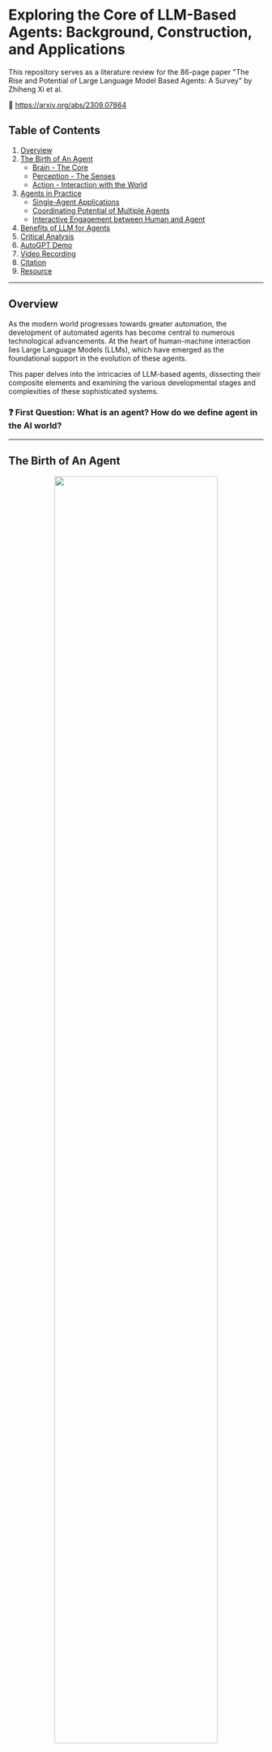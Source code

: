 # Exploring the Core of LLM-Based Agents: Background, Construction, and Applications

This repository serves as a literature review for the 86-page paper "The Rise and Potential of Large Language Model Based Agents: A Survey" by Zhiheng Xi et al.

:link: https://arxiv.org/abs/2309.07864

## Table of Contents  
1. [Overview](#Overview)  
2. [The Birth of An Agent](#the-birth-of-an-agent)
   - [Brain - The Core](#brain---the-core)
   - [Perception - The Senses](#perception---the-senses)
   - [Action - Interaction with the World](#action---interaction-with-the-world)
3. [Agents in Practice](#agents-in-practice) 
   - [Single-Agent Applications](#single-Agent-Applications)
   - [Coordinating Potential of Multiple Agents](#Coordinating-Potential-of-Multiple-Agents)
   - [Interactive Engagement between Human and Agent](#Interactive-Engagement-between-Human-and-Agent)
4. [Benefits of LLM for Agents](#Benefits-of-LLM-for-Agents)
5. [Critical Analysis](#critical-analysis)
6. [AutoGPT Demo](#autogpt-demo)
7. [Video Recording](#video-recording)
8. [Citation](#citation)
9. [Resource](#resource)

---
## Overview

As the modern world progresses towards greater automation, the development of automated agents has become central to numerous technological advancements. At the heart of human-machine interaction lies Large Language Models (LLMs), which have emerged as the foundational support in the evolution of these agents.

This paper delves into the intricacies of LLM-based agents, dissecting their composite elements and examining the various developmental stages and complexities of these sophisticated systems.

 ### :question: First Question: What is an agent? How do we define agent in the AI world?


---

## The Birth of An Agent
<div align=center><img src="./images/TheBirth.jpg" width="80%" /></div>

### Brain - The Core

The "Brain" of LLM-based agents encompasses essential processes such as understanding, reasoning, decision-making, and learning.

#### Components
- **Natural Language Interaction**: Allows agents to engage in human-like communication.
- **Knowledge**: Encompasses a broad spectrum of information, enabling task execution requiring domain-specific or general knowledge.
- **Memory**: Facilitates learning from past interactions, crucial for adaptive responses.
- **Reasoning and Planning**: Enables logical problem-solving and strategic planning for goal achievement.

### Perception - The Senses

Expands the agents' input capabilities, enabling them to process and interpret a variety of data types, akin to human sensory systems.

#### Components
- **Textual Input**: Processes written instructions and communications.
- **Visual Input**: Utilizes visual encoders to interpret images and videos, enabling applications that require visual context.
- **Auditory Input**: Interprets spoken language and sounds, suitable for applications like speech recognition.
- **Other Inputs**: Investigates additional sensory data types for comprehensive environmental understanding.

### Action - Interaction with the World


Translates cognitive processes into tangible outcomes, demonstrating the agents' ability to affect real-world scenarios.

#### Components
- **Textual Output**: Produces text-based responses and actions.
- **Tool Usage**: Engages with digital interfaces and software tools to perform specific tasks.
- **Embodied Actions**: For research-stage agents, interacts with the physical world through movement and manipulation.

---

## Agents in Practice: Harnessing AI for Good
<div align=center><img src="./images/AgentInPractice.jpeg" width="80%" /></div>

This section highlights the real-world applications of LLM-based agents, emphasizing their potential to positively impact society through task-oriented, innovation-oriented, and lifecycle-oriented deployments. It also explores the coordinating potential of multiple agents and interactive engagement between humans and agents.

### Single-Agent Applications

Single-agent scenarios showcase the capabilities of individual LLM-based agents to perform tasks, drive innovation, and adapt through their lifecycle.
<div align=center><img src="./images/single-agent.jpg" width="80%" /></div>

#### Components
- **Task-oriented Deployment**: Focuses on executing specific tasks efficiently. Examples include customer service bots providing support or virtual assistants managing schedules.
- **Innovation-oriented Deployment**: Involves leveraging agents to generate new ideas or solutions. This could include brainstorming sessions for product development or creative writing.
- **Lifecycle-oriented Deployment**: Addresses the agents' ability to evolve and adapt over time, learning from interactions and feedback to improve performance continually.

### Coordinating Potential of Multiple Agents

Discusses how multiple agents can work in concert, either cooperatively or adversarially, to achieve more complex objectives than would be possible individually.
<div align=center><img src="./images/agent-agent.jpeg" width="80%" /></div>

#### Components
- **Cooperative Interaction for Complementarity**: Multiple agents collaborate, sharing information and resources to accomplish a common goal. An example could be a group of agents coordinating disaster response efforts.
- **Adversarial Interaction for Advancement**: Agents engage in competitive interactions that drive improvements or innovations. This can be seen in environments where agents simulate market dynamics to test economic theories.

### Interactive Engagement between Human and Agent

Examines the dynamic interactions between humans and agents, highlighting different collaboration models and their applications.
<div align=center><img src="./images/human-agent.jpeg" width="80%" /></div>

#### Components
- **Instructor-Executor Paradigm**: Humans provide instructions or objectives, and agents execute the tasks, leveraging their processing and analysis capabilities. Examples include instructing an agent to curate personalized learning content.
- **Equal Partnership Paradigm**: Humans and agents collaborate as equals, each contributing unique insights and capabilities. This could involve collaborative creative writing, where the agent and human build on each other's ideas.

### Pseudocode

Examples of Difference Between Single Agent vs Agent-Human based Agents

GPT-4:

	function respond_to_human(input):
      response = GPT-4.generate_response(input)
      return response
  
	while true:
      human_input = get_input_from_human()
      if human_input is "exit":
          break
      agent_response = respond_to_human(human_input)
      display(agent_response)

AutoGPT:

	function perform_task(goal):
      tasks = AutoGPT.decompose_goal_into_tasks(goal)
      for task in tasks:
            AutoGPT.execute_task(task)
      return AutoGPT.summarize_results()

    user_goal = get_goal_from_user()
		if user_goal is not "exit":
    	final_output = perform_task(user_goal)
    	display(final_output)

### :question: Second Question: What difference can you discover based on these two different types of agents?
---

## Benefits of LLM for Agents
1. Autonomy: No direct intervention from humans
2. Reactivity: Ability to respond rapidly to changes
3. Pro-activeness: Display goal-oriented actions by taking initiative (Reasoning and Planning)
4. Social ability: Interaction with other agents
---

## Critical Analysis:

1. Have others disputed the findings?
   
Since this is a survey paper and mainly talking about the good potential of the agents,
we have people arguing that the good potentials are all based on the theoritical part of the agents but this paper does not talk about the empirical experience of using LLM-based agents in specific fields. Further research would be required to understand if and how other experts in the field have responded to this paper, particularly in academic publications or critical reviews.

2. What could have been developed further?
   
While the paper touches upon various aspects of AI agents, a more in-depth analysis of how these agents can evolve by combining LLMs with other AI advancements could provide a more comprehensive view of the future potential of these agents. (A lot of current developments but not potential in the future)

---
## AutoGPT Demo
<div align=center><img src="./images/autoGPT.png" width="80%" /></div>

---

## Video Recording

Links to be added

---
## Citation
```
@misc{xi2023rise,
      title={The Rise and Potential of Large Language Model Based Agents: A Survey}, 
      author={Zhiheng Xi and Wenxiang Chen and Xin Guo and Wei He and Yiwen Ding and Boyang Hong and Ming Zhang and Junzhe Wang and Senjie Jin and Enyu Zhou and Rui Zheng and Xiaoran Fan and Xiao Wang and Limao Xiong and Yuhao Zhou and Weiran Wang and Changhao Jiang and Yicheng Zou and Xiangyang Liu and Zhangyue Yin and Shihan Dou and Rongxiang Weng and Wensen Cheng and Qi Zhang and Wenjuan Qin and Yongyan Zheng and Xipeng Qiu and Xuanjing Huang and Tao Gui},
      year={2023},
      eprint={2309.07864},
      archivePrefix={arXiv},
      primaryClass={cs.AI}
}
```
Contact: 
- Zhiheng Xi: zhxi22@m.fudan.edu.cn
---
## Resource
- [2023/10] **Lyfe Agents: Generative agents for low-cost real-time social interactions.** *Zhao Kaiya (MIT) et al. arXiv.* [[paper](https://arxiv.org/abs/2310.02172)]
- [2023/05] **Voyager: An Open-Ended Embodied Agent with Large Language Models.** *Guanzhi Wang (NVIDIA) et al. arXiv.* [[paper](https://arxiv.org/abs/2305.16291)] [[code](https://github.com/MineDojo/Voyager)] [[project page](https://voyager.minedojo.org/)]
- [2023/04] **LLM+P: Empowering Large Language Models with Optimal Planning Proficiency.** *Bo Liu (University of Texas) et al. arXiv.* [[paper](https://arxiv.org/abs/2304.11477)] [[code](https://github.com/Cranial-XIX/llm-pddl)]
- [2023/03] **Reflexion: Language Agents with Verbal Reinforcement Learning.** *Noah Shinn (Northeastern University) et al. arXiv.* [[paper](https://arxiv.org/abs/2303.11366)] [[code](https://github.com/noahshinn024/reflexion)]
- [2023/03] **PaLM-E: An Embodied Multimodal Language Model.** *Danny Driess (Google) et al. ICML.* [[paper](http://proceedings.mlr.press/v202/driess23a/driess23a.pdf)] [[project page](https://palm-e.github.io/)]
- [2023/03] **ReAct: Synergizing Reasoning and Acting in Language Models.** *Shunyu Yao (Princeton University) et al. ICLR.* [[paper](https://openreview.net/pdf?id=WE_vluYUL-X)] [[project page](https://react-lm.github.io/)]
- [2022/01] **Chain-of-thought prompting elicits reasoning in large language models.** *Jason Wei (Google) et al. NeurIPS.* [[paper](https://proceedings.neurips.cc/paper_files/paper/2022/file/9d5609613524ecf4f15af0f7b31abca4-Paper-Conference.pdf)]

    

   

